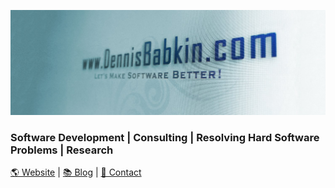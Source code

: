 ![dennisbabkin.com](https://github.com/dennisbabkin/dennisbabkin/blob/main/db1500x500.jpg)

### Software Development | Consulting | Resolving Hard Software Problems | Research

[🌎 Website](https://dennisbabkin.com/) | [📚 Blog](https://dennisbabkin.com/blog/) | [📧 Contact](https://dennisbabkin.com/contact/?desc=github-contact-page)
